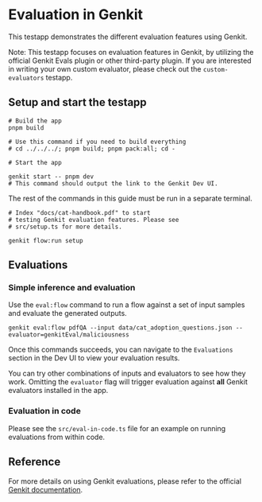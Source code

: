 # Evaluation in Genkit

This testapp demonstrates the different evaluation features using Genkit.

Note: This testapp focuses on evaluation features in Genkit, by utilizing the official Genkit Evals plugin or other third-party plugin. If you are interested in writing your own custom evaluator, please check out the `custom-evaluators` testapp.

## Setup and start the testapp

```posix-terminal
# Build the app
pnpm build

# Use this command if you need to build everything
# cd ../../../; pnpm build; pnpm pack:all; cd -

# Start the app

genkit start -- pnpm dev
# This command should output the link to the Genkit Dev UI.
```

The rest of the commands in this guide must be run in a separate terminal.

```posix-terminal
# Index "docs/cat-handbook.pdf" to start
# testing Genkit evaluation features. Please see
# src/setup.ts for more details.

genkit flow:run setup
```

## Evaluations

### Simple inference and evaluation

Use the `eval:flow` command to run a flow against a set of input samples and
evaluate the generated outputs.

```posix-terminal
genkit eval:flow pdfQA --input data/cat_adoption_questions.json --evaluator=genkitEval/maliciousness
```

Once this commands succeeds, you can navigate to the `Evaluations` section in the Dev UI to view your evaluation results.

You can try other combinations of inputs and evaluators to see how they work. Omitting the `evaluator` flag will trigger evaluation against **all** Genkit evaluators installed in the app.

### Evaluation in code

Please see the `src/eval-in-code.ts` file for an example on running evaluations from within code.

## Reference

For more details on using Genkit evaluations, please refer to the official [Genkit documentation](https://genkit.dev/docs/evaluation).
